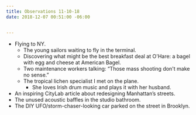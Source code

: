 ```yaml
---
title: Observations 11-10-18
date: 2018-12-07 00:51:00 -06:00


---
```


- Flying to NY.
	- The young sailors waiting to fly in the terminal.
	- Discovering what might be the best breakfast deal at O'Hare: a bagel with egg and cheese at American Bagel.
	- Two maintenance workers talking: “Those mass shooting don't make no sense.”
	- The tropical lichen specialist I met on the plane.
		- She loves Irish drum music and plays it with her husband.
- An inspiring CityLab article about redesigning Manhattan’s streets.
- The unused acoustic baffles in the studio bathroom.
- The DIY UFO/storm-chaser-looking car parked on the street in Brooklyn.